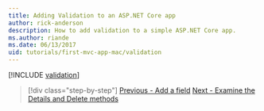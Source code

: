 ```yaml
---
title: Adding Validation to an ASP.NET Core app
author: rick-anderson
description: How to add validation to a simple ASP.NET Core app.
ms.author: riande
ms.date: 06/13/2017
uid: tutorials/first-mvc-app-mac/validation
---
```


[!INCLUDE [validation](../../includes/mvc-intro/validation.md)]

> [!div class="step-by-step"]
> [Previous - Add a field](new-field.md)
> [Next - Examine the Details and Delete methods](xref:tutorials/first-mvc-app/details)


